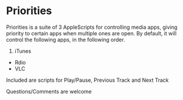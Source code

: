<h1> Priorities</h1>

Priorities is a suite of 3 AppleScripts for controlling media apps, giving priority to certain apps when multiple ones are open. By default, it will control the following apps, in the following order.

1. iTunes
* Rdio
* VLC

Included are scripts for Play/Pause, Previous Track and Next Track

Questions/Comments are welcome